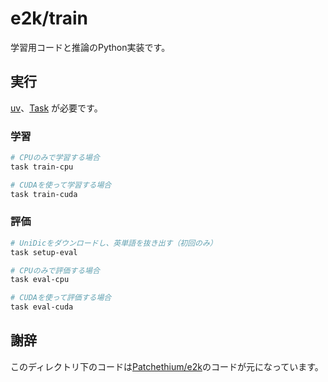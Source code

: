 # e2k/train

学習用コードと推論のPython実装です。

## 実行

[uv](https://docs.astral.sh/uv/)、[Task](https://taskfile.dev/) が必要です。

### 学習

```bash
# CPUのみで学習する場合
task train-cpu

# CUDAを使って学習する場合
task train-cuda
```

### 評価

```bash
# UniDicをダウンロードし、英単語を抜き出す（初回のみ）
task setup-eval

# CPUのみで評価する場合
task eval-cpu

# CUDAを使って評価する場合
task eval-cuda
```

## 謝辞

このディレクトリ下のコードは[Patchethium/e2k](https://github.com/Patchethium/e2k)のコードが元になっています。
